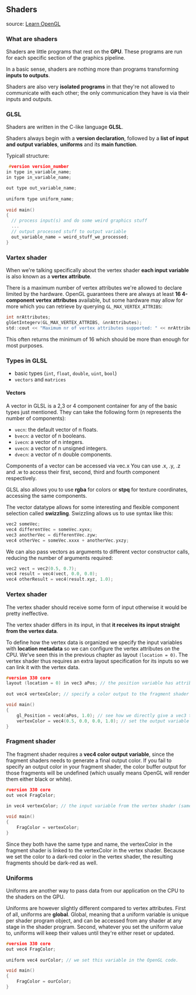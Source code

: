 ## Shaders
source: [Learn OpenGL](https://learnopengl.com/Getting-started/Shaders)

### What are shaders
Shaders are little programs that rest on the **GPU**. These programs are run for each specific section of the graphics pipeline. 

In a basic sense, shaders are nothing more than programs transforming **inputs to outputs**. 

Shaders are also very **isolated programs** in that they're not allowed to communicate with each other; the only communication they have is via their inputs and outputs. 

### GLSL
Shaders are written in the C-like language **GLSL**.

Shaders always begin with a **version declaration**, followed by a **list of input and output variables**, **uniforms** and its **main function**.

Typicall structure:
```C
 #version version_number
in type in_variable_name;
in type in_variable_name;

out type out_variable_name;
  
uniform type uniform_name;
  
void main()
{
  // process input(s) and do some weird graphics stuff
  ...
  // output processed stuff to output variable
  out_variable_name = weird_stuff_we_processed;
} 
```

### Vartex shader
When we're talking specifically about the vertex shader **each input variable** is also known as a **vertex attribute**. 

There is a maximum number of vertex attributes we're allowed to declare limited by the hardware. OpenGL guarantees there are always at least **16 4-component vertex attributes** available, but some hardware may allow for more which you can retrieve by querying `GL_MAX_VERTEX_ATTRIBS`:

```C
int nrAttributes;
glGetIntegerv(GL_MAX_VERTEX_ATTRIBS, &nrAttributes);
std::cout << "Maximum nr of vertex attributes supported: " << nrAttributes << std::endl;
```

This often returns the minimum of 16 which should be more than enough for most purposes. 

### Types in GLSL
- basic types (`int`, `float`, `double`, `uint`, `bool`)
- `vectors` and `matrices`

#### Vectors
 A vector in GLSL is a 2,3 or 4 component container for any of the basic types just mentioned. They can take the following form (n represents the number of components):

- `vecn`: the default vector of n floats.
- `bvecn`: a vector of n booleans.
- `ivecn`: a vector of n integers.
- `uvecn`: a vector of n unsigned integers.
- `dvecn`: a vector of n double components.

Components of a vector can be accessed via vec.x You can use .x, .y, .z and .w to access their first, second, third and fourth component respectively. 

GLSL also allows you to use **rgba** for colors or **stpq** for texture coordinates, accessing the same components.

The vector datatype allows for some interesting and flexible component selection called **swizzling**. Swizzling allows us to use syntax like this:

```C
vec2 someVec;
vec4 differentVec = someVec.xyxx;
vec3 anotherVec = differentVec.zyw;
vec4 otherVec = someVec.xxxx + anotherVec.yxzy;
```
We can also pass vectors as arguments to different vector constructor calls, reducing the number of arguments required:
```C
vec2 vect = vec2(0.5, 0.7);
vec4 result = vec4(vect, 0.0, 0.0);
vec4 otherResult = vec4(result.xyz, 1.0);
```

### Vertex shader
The vertex shader should receive some form of input otherwise it would be pretty ineffective. 

The vertex shader differs in its input, in that **it receives its input straight from the vertex data**. 

To define how the vertex data is organized we specify the input variables with **location metadata** so we can configure the vertex attributes on the CPU. We've seen this in the previous chapter as layout `(location = 0)`. The vertex shader thus requires an extra layout specification for its inputs so we can link it with the vertex data.

```C
#version 330 core
layout (location = 0) in vec3 aPos; // the position variable has attribute position 0
  
out vec4 vertexColor; // specify a color output to the fragment shader

void main()
{
    gl_Position = vec4(aPos, 1.0); // see how we directly give a vec3 to vec4's constructor
    vertexColor = vec4(0.5, 0.0, 0.0, 1.0); // set the output variable to a dark-red color
}
```

### Fragment shader
The fragment shader requires a **vec4 color output variable**, since the fragment shaders needs to generate a final output color. If you fail to specify an output color in your fragment shader, the color buffer output for those fragments will be undefined (which usually means OpenGL will render them either black or white). 

```C
#version 330 core
out vec4 FragColor;
  
in vec4 vertexColor; // the input variable from the vertex shader (same name and same type)  

void main()
{
    FragColor = vertexColor;
} 
```

Since they both have the same type and name, the vertexColor in the fragment shader is linked to the vertexColor in the vertex shader. Because we set the color to a dark-red color in the vertex shader, the resulting fragments should be dark-red as well.

### Uniforms
Uniforms are another way to pass data from our application on the CPU to the shaders on the GPU. 

Uniforms are however slightly different compared to vertex attributes. First of all, uniforms are **global**. Global, meaning that a uniform variable is unique per shader program object, and can be accessed from any shader at any stage in the shader program. Second, whatever you set the uniform value to, uniforms will keep their values until they're either reset or updated. 
```C
#version 330 core
out vec4 FragColor;
  
uniform vec4 ourColor; // we set this variable in the OpenGL code.

void main()
{
    FragColor = ourColor;
}   
```